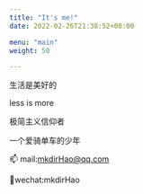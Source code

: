 ```yaml
---
title: "It's me!"
date: 2022-02-26T21:38:52+08:00

menu: "main"
weight: 50

---
```


生活是美好的 

less is more 

极简主义信仰者 

一个爱骑单车的少年

:mailbox: mail:mkdirHao@qq.com

:speech_balloon:wechat:mkdirHao


